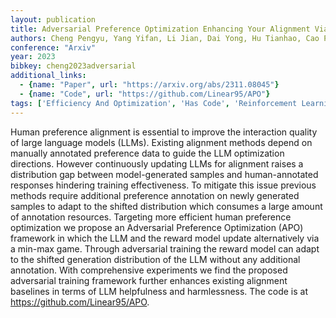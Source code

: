 ```yaml
---
layout: publication
title: Adversarial Preference Optimization Enhancing Your Alignment Via RM-LLM Game
authors: Cheng Pengyu, Yang Yifan, Li Jian, Dai Yong, Hu Tianhao, Cao Peixin, Du Nan, Li Xiaolong
conference: "Arxiv"
year: 2023
bibkey: cheng2023adversarial
additional_links:
  - {name: "Paper", url: "https://arxiv.org/abs/2311.08045"}
  - {name: "Code", url: "https://github.com/Linear95/APO"}
tags: ['Efficiency And Optimization', 'Has Code', 'Reinforcement Learning', 'Security', 'Tools', 'Training Techniques']
---
```

Human preference alignment is essential to improve the interaction quality of large language models (LLMs). Existing alignment methods depend on manually annotated preference data to guide the LLM optimization directions. However continuously updating LLMs for alignment raises a distribution gap between model-generated samples and human-annotated responses hindering training effectiveness. To mitigate this issue previous methods require additional preference annotation on newly generated samples to adapt to the shifted distribution which consumes a large amount of annotation resources. Targeting more efficient human preference optimization we propose an Adversarial Preference Optimization (APO) framework in which the LLM and the reward model update alternatively via a min-max game. Through adversarial training the reward model can adapt to the shifted generation distribution of the LLM without any additional annotation. With comprehensive experiments we find the proposed adversarial training framework further enhances existing alignment baselines in terms of LLM helpfulness and harmlessness. The code is at https://github.com/Linear95/APO.
